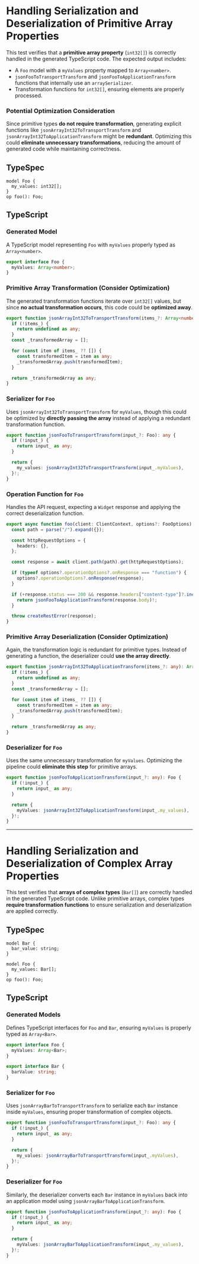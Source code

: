 # **Handling Serialization and Deserialization of Primitive Array Properties**

This test verifies that a **primitive array property** (`int32[]`) is correctly handled in the generated TypeScript code. The expected output includes:

- A `Foo` model with a `myValues` property mapped to `Array<number>`.
- `jsonFooToTransportTransform` and `jsonFooToApplicationTransform` functions that internally use an `arraySerializer`.
- Transformation functions for `int32[]`, ensuring elements are properly processed.

### **Potential Optimization Consideration**

Since primitive types **do not require transformation**, generating explicit functions like `jsonArrayInt32ToTransportTransform` and `jsonArrayInt32ToApplicationTransform` might be **redundant**. Optimizing this could **eliminate unnecessary transformations**, reducing the amount of generated code while maintaining correctness.

## **TypeSpec**

```tsp
model Foo {
  my_values: int32[];
}
op foo(): Foo;
```

## **TypeScript**

### **Generated Model**

A TypeScript model representing `Foo` with `myValues` properly typed as `Array<number>`.

```ts src/models/models.ts interface Foo
export interface Foo {
  myValues: Array<number>;
}
```

### **Primitive Array Transformation (Consider Optimization)**

The generated transformation functions iterate over `int32[]` values, but since **no actual transformation occurs**, this code could be **optimized away**.

```ts src/models/serializers.ts function jsonArrayInt32ToTransportTransform
export function jsonArrayInt32ToTransportTransform(items_?: Array<number>): any {
  if (!items_) {
    return undefined as any;
  }
  const _transformedArray = [];

  for (const item of items_ ?? []) {
    const transformedItem = item as any;
    _transformedArray.push(transformedItem);
  }

  return _transformedArray as any;
}
```

### **Serializer for `Foo`**

Uses `jsonArrayInt32ToTransportTransform` for `myValues`, though this could be optimized by **directly passing the array** instead of applying a redundant transformation function.

```ts src/models/serializers.ts function jsonFooToTransportTransform
export function jsonFooToTransportTransform(input_?: Foo): any {
  if (!input_) {
    return input_ as any;
  }

  return {
    my_values: jsonArrayInt32ToTransportTransform(input_.myValues),
  }!;
}
```

### **Operation Function for `Foo`**

Handles the API request, expecting a `Widget` response and applying the correct deserialization function.

```ts src/api/clientOperations.ts function foo
export async function foo(client: ClientContext, options?: FooOptions): Promise<Foo> {
  const path = parse("/").expand({});

  const httpRequestOptions = {
    headers: {},
  };

  const response = await client.path(path).get(httpRequestOptions);

  if (typeof options?.operationOptions?.onResponse === "function") {
    options?.operationOptions?.onResponse(response);
  }

  if (+response.status === 200 && response.headers["content-type"]?.includes("application/json")) {
    return jsonFooToApplicationTransform(response.body)!;
  }

  throw createRestError(response);
}
```

### **Primitive Array Deserialization (Consider Optimization)**

Again, the transformation logic is redundant for primitive types. Instead of generating a function, the deserializer could **use the array directly**.

```ts src/models/serializers.ts function jsonArrayInt32ToApplicationTransform
export function jsonArrayInt32ToApplicationTransform(items_?: any): Array<number> {
  if (!items_) {
    return undefined as any;
  }
  const _transformedArray = [];

  for (const item of items_ ?? []) {
    const transformedItem = item as any;
    _transformedArray.push(transformedItem);
  }

  return _transformedArray as any;
}
```

### **Deserializer for `Foo`**

Uses the same unnecessary transformation for `myValues`. Optimizing the pipeline could **eliminate this step** for primitive arrays.

```ts src/models/serializers.ts function jsonFooToApplicationTransform
export function jsonFooToApplicationTransform(input_?: any): Foo {
  if (!input_) {
    return input_ as any;
  }

  return {
    myValues: jsonArrayInt32ToApplicationTransform(input_.my_values),
  }!;
}
```

---

# **Handling Serialization and Deserialization of Complex Array Properties**

This test verifies that **arrays of complex types** (`Bar[]`) are correctly handled in the generated TypeScript code. Unlike primitive arrays, complex types **require transformation functions** to ensure serialization and deserialization are applied correctly.

## **TypeSpec**

```tsp
model Bar {
  bar_value: string;
}

model Foo {
  my_values: Bar[];
}
op foo(): Foo;
```

## **TypeScript**

### **Generated Models**

Defines TypeScript interfaces for `Foo` and `Bar`, ensuring `myValues` is properly typed as `Array<Bar>`.

```ts src/models/models.ts interface Foo
export interface Foo {
  myValues: Array<Bar>;
}
```

```ts src/models/models.ts interface Bar
export interface Bar {
  barValue: string;
}
```

### **Serializer for `Foo`**

Uses `jsonArrayBarToTransportTransform` to serialize each `Bar` instance inside `myValues`, ensuring proper transformation of complex objects.

```ts src/models/serializers.ts function jsonFooToTransportTransform
export function jsonFooToTransportTransform(input_?: Foo): any {
  if (!input_) {
    return input_ as any;
  }

  return {
    my_values: jsonArrayBarToTransportTransform(input_.myValues),
  }!;
}
```

### **Deserializer for `Foo`**

Similarly, the deserializer converts each `Bar` instance in `myValues` back into an application model using `jsonArrayBarToApplicationTransform`.

```ts src/models/serializers.ts function jsonFooToApplicationTransform
export function jsonFooToApplicationTransform(input_?: any): Foo {
  if (!input_) {
    return input_ as any;
  }

  return {
    myValues: jsonArrayBarToApplicationTransform(input_.my_values),
  }!;
}
```
